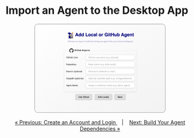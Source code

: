 # Import an Agent to the Desktop App




<p align="center">
  <img width="350px" src="../../assets/screenshots/import_agent_rounded.png"/>
</p>


<p align="center">
  <a href="../login.md">&laquo; Previous: Create an Account and Login </a> &nbsp;&nbsp;&nbsp;|&nbsp;&nbsp;&nbsp; <a href="build_agent.md">Next: Build Your Agent Dependencies &raquo;</a>
</p>